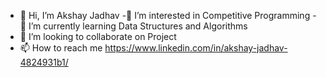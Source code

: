 - 👋 Hi, I’m Akshay Jadhav
-👀 I’m interested in Competitive Programming
-🌱 I’m currently learning Data Structures and Algorithms
- 💞️ I’m looking to collaborate on Project
- 📫 How to reach me https://www.linkedin.com/in/akshay-jadhav-4824931b1/

<!---
akshayvjadhav/akshayvjadhav is a ✨ special ✨ repository because its `README.md` (this file) appears on your GitHub profile.
You can click the Preview link to take a look at your changes.
--->
